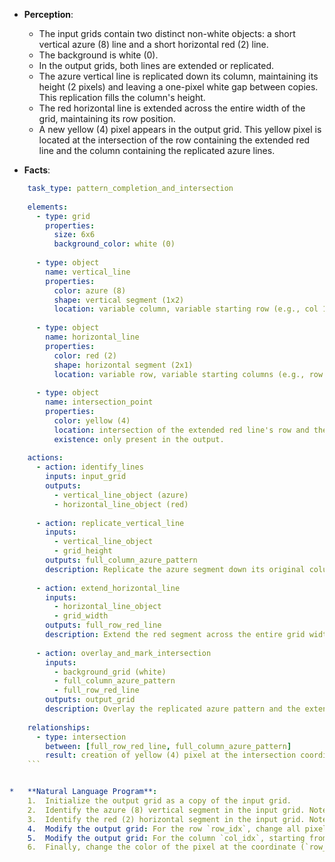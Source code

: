 *   **Perception**:
    *   The input grids contain two distinct non-white objects: a short vertical azure (8) line and a short horizontal red (2) line.
    *   The background is white (0).
    *   In the output grids, both lines are extended or replicated.
    *   The azure vertical line is replicated down its column, maintaining its height (2 pixels) and leaving a one-pixel white gap between copies. This replication fills the column's height.
    *   The red horizontal line is extended across the entire width of the grid, maintaining its row position.
    *   A new yellow (4) pixel appears in the output grid. This yellow pixel is located at the intersection of the row containing the extended red line and the column containing the replicated azure lines.

*   **Facts**:
    
```yaml
    task_type: pattern_completion_and_intersection
    
    elements:
      - type: grid
        properties:
          size: 6x6
          background_color: white (0)
    
      - type: object
        name: vertical_line
        properties:
          color: azure (8)
          shape: vertical segment (1x2)
          location: variable column, variable starting row (e.g., col 1, rows 0-1 in train_1; col 4, rows 0-1 in train_2)
    
      - type: object
        name: horizontal_line
        properties:
          color: red (2)
          shape: horizontal segment (2x1)
          location: variable row, variable starting columns (e.g., row 3, cols 4-5 in train_1; row 2, cols 0-1 in train_2)
    
      - type: object
        name: intersection_point
        properties:
          color: yellow (4)
          location: intersection of the extended red line's row and the replicated azure line's column.
          existence: only present in the output.
    
    actions:
      - action: identify_lines
        inputs: input_grid
        outputs:
          - vertical_line_object (azure)
          - horizontal_line_object (red)
    
      - action: replicate_vertical_line
        inputs:
          - vertical_line_object
          - grid_height
        outputs: full_column_azure_pattern
        description: Replicate the azure segment down its original column, maintaining its height and a 1-pixel white gap between copies, filling the grid height.
    
      - action: extend_horizontal_line
        inputs:
          - horizontal_line_object
          - grid_width
        outputs: full_row_red_line
        description: Extend the red segment across the entire grid width in its original row.
    
      - action: overlay_and_mark_intersection
        inputs:
          - background_grid (white)
          - full_column_azure_pattern
          - full_row_red_line
        outputs: output_grid
        description: Overlay the replicated azure pattern and the extended red line onto a white grid. Change the color of the pixel at the intersection of the red line's row and the azure pattern's column to yellow (4).
    
    relationships:
      - type: intersection
        between: [full_row_red_line, full_column_azure_pattern]
        result: creation of yellow (4) pixel at the intersection coordinate.
    ```


*   **Natural Language Program**:
    1.  Initialize the output grid as a copy of the input grid.
    2.  Identify the azure (8) vertical segment in the input grid. Note its column index (`col_idx`) and height (which appears to be consistently 2).
    3.  Identify the red (2) horizontal segment in the input grid. Note its row index (`row_idx`).
    4.  Modify the output grid: For the row `row_idx`, change all pixels across the entire width to red (2).
    5.  Modify the output grid: For the column `col_idx`, starting from row 0, place the azure vertical segment (height 2), skip the next row (leaving it or making it white), place the segment again, skip a row, and repeat this pattern until the bottom of the grid is reached. Overwrite existing pixels during this process.
    6.  Finally, change the color of the pixel at the coordinate (`row_idx`, `col_idx`) in the output grid to yellow (4).